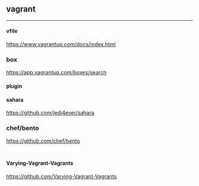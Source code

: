 ## vagrant

---

#### vfile
https://www.vagrantup.com/docs/index.html

### box
https://app.vagrantup.com/boxes/search

#### plugin
#### sahara
https://github.com/jedi4ever/sahara

### chef/bento
https://github.com/chef/bento

####
####

###
###

```
```

#### Varying-Vagrant-Vagrants
https://github.com/Varying-Vagrant-Vagrants








